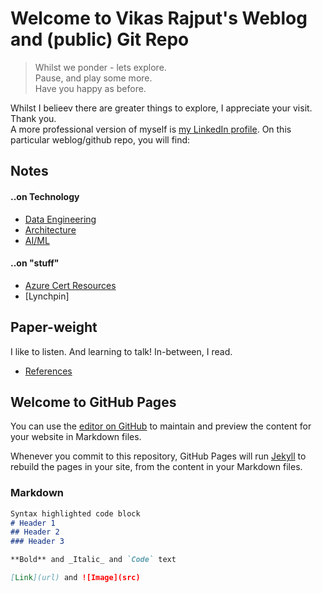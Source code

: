 # Welcome to Vikas Rajput's Weblog and (public) Git Repo 
> Whilst we ponder - lets explore.<br>
> Pause, and play some more.<br>
> Have you happy as before. 

Whilst I belieev there are greater things to explore, I appreciate your visit. Thank you.<br> 
A more professional version of myself is [my LinkedIn profile](https://linkedin.com/in/rajputsvikas). On this particular weblog/github repo, you will find: 

## Notes
#### ..on Technology 
- [Data Engineering](blog\dataengineering)
- [Architecture](blog\architecture)
- [AI/ML](blog\aiml)

#### ..on "stuff"
- [Azure Cert Resources](blog\refrences\learn)
- [Lynchpin]

## Paper-weight 
I like to listen. And learning to talk!  In-between, I read. 
- [References](resources\index.md)


## Welcome to GitHub Pages

You can use the [editor on GitHub](https://github.com/Manuel83/sample/edit/master/index.md) to maintain and preview the content for your website in Markdown files.

Whenever you commit to this repository, GitHub Pages will run [Jekyll](https://jekyllrb.com/) to rebuild the pages in your site, from the content in your Markdown files.

### Markdown
```markdown
Syntax highlighted code block
# Header 1
## Header 2
### Header 3

**Bold** and _Italic_ and `Code` text

[Link](url) and ![Image](src)
```